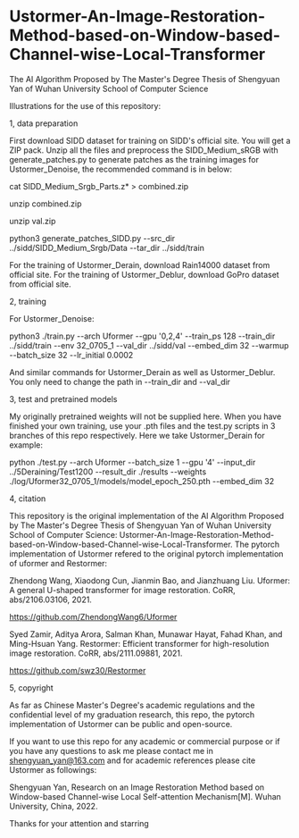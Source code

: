 # Ustormer-An-Image-Restoration-Method-based-on-Window-based-Channel-wise-Local-Transformer
The AI Algorithm Proposed by The Master's Degree Thesis of Shengyuan Yan of Wuhan University School of Computer Science

Illustrations for the use of this repository:

1, data preparation

First download SIDD dataset for training on SIDD's official site. You will get a ZIP pack. Unzip all the files and preprocess the SIDD_Medium_sRGB with generate_patches.py to generate patches as the training images for Ustormer_Denoise, the recommended command is in below:

cat SIDD_Medium_Srgb_Parts.z* > combined.zip

unzip combined.zip

unzip val.zip

python3 generate_patches_SIDD.py --src_dir ../sidd/SIDD_Medium_Srgb/Data --tar_dir ../sidd/train


For the training of Ustormer_Derain, download Rain14000 dataset from official site. For the training of Ustormer_Deblur, download GoPro dataset from official site.

2, training

For Ustormer_Denoise:

python3 ./train.py --arch Uformer --gpu '0,2,4'     --train_ps 128 --train_dir ../sidd/train --env 32_0705_1     --val_dir ../sidd/val --embed_dim 32 --warmup --batch_size 32 --lr_initial 0.0002

And similar commands for Ustormer_Derain as well as Ustormer_Deblur. You only need to change the path in --train_dir and --val_dir

3, test and pretrained models

 My originally pretrained weights will not be supplied here. When you have finished your own training, use your .pth files and the test.py scripts in 3 branches of this repo respectively. Here we take Ustormer_Derain for example:
 
python ./test.py --arch Uformer --batch_size 1 --gpu '4' --input_dir ../5Deraining/Test1200 --result_dir ./results --weights ./log/Uformer32_0705_1/models/model_epoch_250.pth --embed_dim 32

4, citation

This repository is the original implementation of the  AI Algorithm Proposed by The Master's Degree Thesis of Shengyuan Yan of Wuhan University School of Computer Science: Ustormer-An-Image-Restoration-Method-based-on-Window-based-Channel-wise-Local-Transformer. The pytorch implementation of Ustormer refered to the original pytorch implementation of uformer and Restormer:

Zhendong Wang, Xiaodong Cun, Jianmin Bao, and Jianzhuang Liu. Uformer: A general U-shaped transformer for image restoration. CoRR, abs/2106.03106, 2021.

https://github.com/ZhendongWang6/Uformer

Syed Zamir, Aditya Arora, Salman Khan, Munawar Hayat, Fahad Khan, and Ming-Hsuan Yang. Restormer: Efficient transformer for high-resolution image restoration. CoRR, abs/2111.09881, 2021.

https://github.com/swz30/Restormer

5, copyright

As far as Chinese Master's Degree's academic regulations and the confidential level of my graduation research, this repo, the pytorch implementation of Ustormer can be public and open-source.

If you want to use this repo for any academic or commercial purpose or if you have any questions to ask me please contact me in shengyuan_yan@163.com and for academic references please cite Ustormer as followings:

Shengyuan Yan, Research on an Image Restoration Method based on Window-based Channel-wise Local Self-attention Mechanism[M]. Wuhan University, China, 2022.

Thanks for your attention and starring
